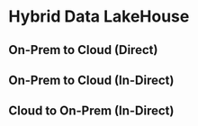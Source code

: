 # Hybrid Data LakeHouse

## On-Prem to Cloud (Direct)

## On-Prem to Cloud (In-Direct)

## Cloud to On-Prem (In-Direct)